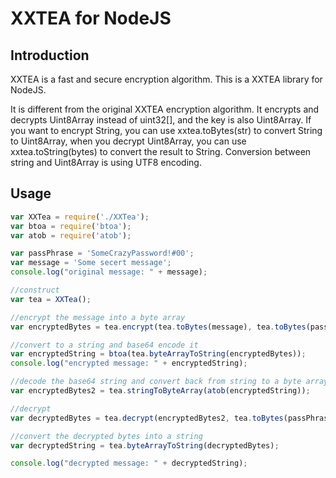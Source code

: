 # XXTEA for NodeJS

## Introduction

XXTEA is a fast and secure encryption algorithm. This is a XXTEA library for NodeJS.

It is different from the original XXTEA encryption algorithm. It encrypts and decrypts Uint8Array instead of uint32[], and the key is also Uint8Array. If you want to encrypt String, you can use xxtea.toBytes(str) to convert String to Uint8Array, when you decrypt Uint8Array, you can use xxtea.toString(bytes) to convert the result to String. Conversion between string and Uint8Array is using UTF8 encoding.

## Usage

```javascript
var XXTea = require('./XXTea');
var btoa = require('btoa');
var atob = require('atob');

var passPhrase = 'SomeCrazyPassword!#00';
var message = 'Some secert message';
console.log("original message: " + message);

//construct
var tea = XXTea();

//encrypt the message into a byte array
var encryptedBytes = tea.encrypt(tea.toBytes(message), tea.toBytes(passPhrase));

//convert to a string and base64 encode it
var encryptedString = btoa(tea.byteArrayToString(encryptedBytes));
console.log("encrypted message: " + encryptedString);

//decode the base64 string and convert back from string to a byte array
var encryptedBytes2 = tea.stringToByteArray(atob(encryptedString));

//decrypt
var decryptedBytes = tea.decrypt(encryptedBytes2, tea.toBytes(passPhrase));

//convert the decrypted bytes into a string
var decryptedString = tea.byteArrayToString(decryptedBytes);

console.log("decrypted message: " + decryptedString);

```

